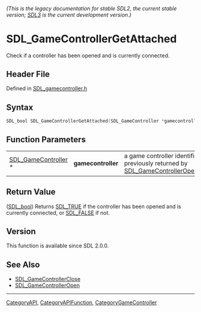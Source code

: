###### (This is the legacy documentation for stable SDL2, the current stable version; [SDL3](https://wiki.libsdl.org/SDL3/) is the current development version.)
# SDL_GameControllerGetAttached

Check if a controller has been opened and is currently connected.

## Header File

Defined in [SDL_gamecontroller.h](https://github.com/libsdl-org/SDL/blob/SDL2/include/SDL_gamecontroller.h)

## Syntax

```c
SDL_bool SDL_GameControllerGetAttached(SDL_GameController *gamecontroller);
```

## Function Parameters

|                                            |                    |                                                                                                        |
| ------------------------------------------ | ------------------ | ------------------------------------------------------------------------------------------------------ |
| [SDL_GameController](SDL_GameController) * | **gamecontroller** | a game controller identifier previously returned by [SDL_GameControllerOpen](SDL_GameControllerOpen)() |

## Return Value

([SDL_bool](SDL_bool)) Returns [SDL_TRUE](SDL_TRUE) if the controller has
been opened and is currently connected, or [SDL_FALSE](SDL_FALSE) if not.

## Version

This function is available since SDL 2.0.0.

## See Also

- [SDL_GameControllerClose](SDL_GameControllerClose)
- [SDL_GameControllerOpen](SDL_GameControllerOpen)

----
[CategoryAPI](CategoryAPI), [CategoryAPIFunction](CategoryAPIFunction), [CategoryGameController](CategoryGameController)

